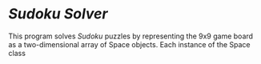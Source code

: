 # *Sudoku Solver*

This program solves *Sudoku* puzzles by representing the 9x9 game board as a two-dimensional array of Space objects.
Each instance of the Space class
